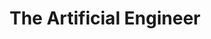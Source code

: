 ---
layout: home
title: The Artificial Engineer
nav: true
image: /assets/images/artificial-engineer-teaser.png
description: "Engineering, evaluation, and data—without the hype."
main_content: |
  # The Artificial Engineer
  I share practical ML engineering notes: evaluation, data, and production systems.
  Two tracks: deep dives for engineers and clear explainers for everyone.
---
